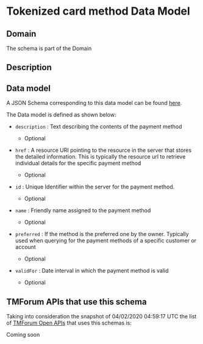 # Tokenized card method Data Model

## Domain

The  schema is part of the  Domain

## Description



## Data model

A JSON Schema corresponding to this data model can be found
[here](https://github.com/tmforum-rand/schemas/blob/candidates/Customer/TokenizedCardMethod.schema.json).

The Data model is defined as shown below:

- `description` : Text describing the contents of the payment method

  - Optional


- `href` : A resource URI pointing to the resource in the server that stores the detailed information. This is typically the resource url to retrieve individual details for the specific payment method

  - Optional


- `id` : Unique Identifier within the server for the payment method.

  - Optional


- `name` : Friendly name assigned to the payment method

  - Optional


- `preferred` : If the method is the preferred one by the owner. Typically used when querying for the payment methods of a specific customer or account

  - Optional


- `validFor` : Date interval in which the payment method is valid

  - Optional






## TMForum APIs that use this schema

Taking into consideration the snapshot of 04/02/2020 04:59:17 UTC the list of [TMForum Open APIs](https://www.tmforum.org/open-apis/) that uses this schemas is:

Coming soon
